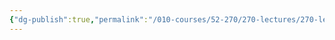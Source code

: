```yaml
---
{"dg-publish":true,"permalink":"/010-courses/52-270/270-lectures/270-lecture-3/","dgHomeLink":true,"dgPassFrontmatter":false,"dgShowBacklinks":true,"dgShowLocalGraph":true,"dgShowInlineTitle":false}
---
```

